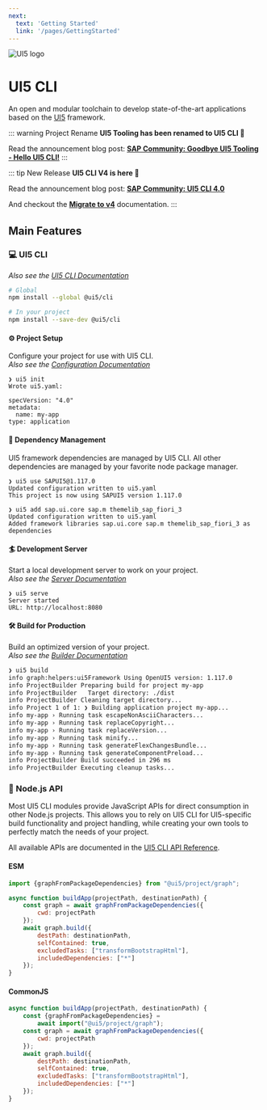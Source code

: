 ```yaml
---
next:
  text: 'Getting Started'
  link: '/pages/GettingStarted'
---
```


<script setup>
import { useData } from 'vitepress'
import VPButton from "vitepress/dist/client/theme-default/components/VPButton.vue"
const { isDark } = useData()
</script>

<img :src="isDark ? '/ui5-cli/stable/images/O_UI5_H_noBG.png' : '/ui5-cli/stable/images/UI5_logo_wide.png'" alt="UI5 logo" style="max-width: 100%; height: auto;">

# UI5 CLI

An open and modular toolchain to develop state-of-the-art applications based on the [UI5](https://ui5.sap.com) framework.

::: warning Project Rename
**UI5 Tooling has been renamed to UI5 CLI 🚨**

Read the announcement blog post: **[SAP Community: Goodbye UI5 Tooling - Hello UI5 CLI!](https://community.sap.com/t5/technology-blog-posts-by-sap/goodbye-ui5-tooling-hello-ui5-cli/ba-p/14211769)**
:::

::: tip New Release
**UI5 CLI V4 is here 🎉**

Read the announcement blog post: **[SAP Community: UI5 CLI 4.0](https://community.sap.com/t5/technology-blogs-by-sap/ui5-tooling-4-0/ba-p/13769578)**

And checkout the **[Migrate to v4](../updates/migrate-v4)** documentation.
:::

<div style="margin: 2rem 0;">
  <VPButton class="no-decoration" text="🚀 Get Started" href="./GettingStarted"/>
</div>

## Main Features

### 💻 UI5 CLI

*Also see the [UI5 CLI Documentation](./CLI)*

```sh
# Global
npm install --global @ui5/cli

# In your project
npm install --save-dev @ui5/cli
```

#### ⚙️ Project Setup

Configure your project for use with UI5 CLI.  
*Also see the [Configuration Documentation](./Configuration)*

```
❯ ui5 init
Wrote ui5.yaml:

specVersion: "4.0"
metadata:
  name: my-app
type: application
```

#### 🚚 Dependency Management

UI5 framework dependencies are managed by UI5 CLI. All other dependencies are managed by your favorite node package manager.

```
❯ ui5 use SAPUI5@1.117.0
Updated configuration written to ui5.yaml
This project is now using SAPUI5 version 1.117.0

❯ ui5 add sap.ui.core sap.m themelib_sap_fiori_3
Updated configuration written to ui5.yaml
Added framework libraries sap.ui.core sap.m themelib_sap_fiori_3 as dependencies
```

#### 🏄 Development Server

Start a local development server to work on your project.  
*Also see the [Server Documentation](./Server)*

```
❯ ui5 serve
Server started
URL: http://localhost:8080
```

#### 🛠 Build for Production

Build an optimized version of your project.  
*Also see the [Builder Documentation](./Builder)*

``` bash
❯ ui5 build
info graph:helpers:ui5Framework Using OpenUI5 version: 1.117.0
info ProjectBuilder Preparing build for project my-app
info ProjectBuilder   Target directory: ./dist
info ProjectBuilder Cleaning target directory...
info Project 1 of 1: ❯ Building application project my-app...
info my-app › Running task escapeNonAsciiCharacters...
info my-app › Running task replaceCopyright...
info my-app › Running task replaceVersion...
info my-app › Running task minify...
info my-app › Running task generateFlexChangesBundle...
info my-app › Running task generateComponentPreload...
info ProjectBuilder Build succeeded in 296 ms
info ProjectBuilder Executing cleanup tasks...
```

### 🧪 Node.js API

Most UI5 CLI modules provide JavaScript APIs for direct consumption in other Node.js projects.
This allows you to rely on UI5 CLI for UI5-specific build functionality and project handling, while creating your own tools to perfectly match the needs of your project.

All available APIs are documented in the [UI5 CLI API Reference](https://ui5.github.io/cli/v4/api/index.html).

#### ESM

```js
import {graphFromPackageDependencies} from "@ui5/project/graph";

async function buildApp(projectPath, destinationPath) {
    const graph = await graphFromPackageDependencies({
        cwd: projectPath
    });
    await graph.build({
        destPath: destinationPath,
        selfContained: true,
        excludedTasks: ["transformBootstrapHtml"],
        includedDependencies: ["*"]
    });
}
```

#### CommonJS

```js
async function buildApp(projectPath, destinationPath) {
    const {graphFromPackageDependencies} = 
        await import("@ui5/project/graph");
    const graph = await graphFromPackageDependencies({
        cwd: projectPath
    });
    await graph.build({
        destPath: destinationPath,
        selfContained: true,
        excludedTasks: ["transformBootstrapHtml"],
        includedDependencies: ["*"]
    });
}
```

<style>
.no-decoration {
    text-decoration: inherit;
}
</style>
